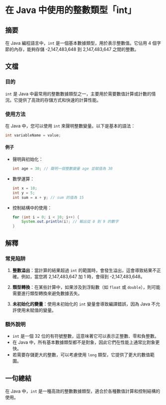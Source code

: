 <!--
Meta Description: # 在 Java 中使用的整數類型「int」 ## 摘要 在 Java 編程語言中，`int` 是一個基本數據類型，用於表示整數值。它佔用 4 個字節的內存，能夠存儲 -2,147,483,648 到 2,147,483,647 之間的整數。 ## 文檔 ### 目的 `int` 是 Java 中最...
Meta Keywords: int, java, 147, 483, 648
-->

# 在 Java 中使用的整數類型「int」

## 摘要
在 Java 編程語言中，`int` 是一個基本數據類型，用於表示整數值。它佔用 4 個字節的內存，能夠存儲 -2,147,483,648 到 2,147,483,647 之間的整數。

## 文檔
### 目的
`int` 是 Java 中最常用的整數數據類型之一，主要用於需要數值計算或計數的情況。它提供了高效的存儲方式和快速的計算性能。

### 使用方法
在 Java 中，您可以使用 `int` 來聲明整數變量。以下是基本的語法：

```java
int variableName = value;
```

#### 例子
- 聲明與初始化：
  ```java
  int age = 30; // 聲明一個整數變量 age 並賦值為 30
  ```

- 數學運算：
  ```java
  int x = 10;
  int y = 5;
  int sum = x + y; // sum 的值為 15
  ```

- 控制結構中的使用：
  ```java
  for (int i = 0; i < 10; i++) {
      System.out.println(i); // 輸出從 0 到 9 的數字
  }
  ```

## 解釋
### 常見陷阱
1. **整數溢出**：當計算的結果超過 `int` 的範圍時，會發生溢出，這會導致結果不正確。例如，當您將 2,147,483,647 加 1 時，會得到 -2,147,483,648。

2. **類型轉換**：在某些計算中，如果涉及到浮點數（如 `float` 或 `double`），則可能需要進行類型轉換來避免數據丟失。

3. **未初始化的變量**：使用未初始化的 `int` 變量會導致編譯錯誤，因為 Java 不允許使用未賦值的變量。

### 額外說明
- `int` 是一個 32 位的有符號整數，這意味著它可以表示正整數、零和負整數。
- 在 Java 中，所有基本數據類型都不是對象，因此它們在性能上通常比對象更快。
- 若需要存儲更大的整數，可以考慮使用 `long` 類型，它提供了更大的數值範圍。

## 一句總結
在 Java 中，`int` 是一種高效的整數數據類型，適合於各種數值計算和控制結構的使用。
